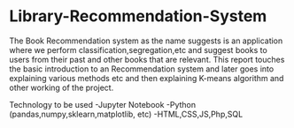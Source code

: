 # Library-Recommendation-System
The Book Recommendation system as the name suggests is an application where
we perform classification,segregation,etc and suggest books to users from their
past and other books that are relevant. This report touches the basic introduction
to an Recommendation system and later goes into explaining various methods
etc and then explaining K-means algorithm and other working of the project.


Technology to be used
-Jupyter Notebook
-Python (pandas,numpy,sklearn,matplotlib, etc)
-HTML,CSS,JS,Php,SQL
